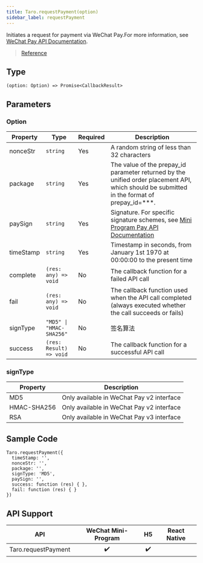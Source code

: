 ```yaml
---
title: Taro.requestPayment(option)
sidebar_label: requestPayment
---
```


Initiates a request for payment via WeChat Pay.For more information, see [WeChat Pay API Documentation](https://pay.weixin.qq.com/wiki/doc/api/wxa/wxa_api.php?chapter=7_3&index=1).

> [Reference](https://developers.weixin.qq.com/miniprogram/dev/api/open-api/payment/wx.requestPayment.html)

## Type

```tsx
(option: Option) => Promise<CallbackResult>
```

## Parameters

### Option

<table>
  <thead>
    <tr>
      <th>Property</th>
      <th>Type</th>
      <th style={{ textAlign: "center"}}>Required</th>
      <th>Description</th>
    </tr>
  </thead>
  <tbody>
    <tr>
      <td>nonceStr</td>
      <td><code>string</code></td>
      <td style={{ textAlign: "center"}}>Yes</td>
      <td>A random string of less than 32 characters</td>
    </tr>
    <tr>
      <td>package</td>
      <td><code>string</code></td>
      <td style={{ textAlign: "center"}}>Yes</td>
      <td>The value of the prepay_id parameter returned by the unified order placement API, which should be submitted in the format of prepay_id=***.</td>
    </tr>
    <tr>
      <td>paySign</td>
      <td><code>string</code></td>
      <td style={{ textAlign: "center"}}>Yes</td>
      <td>Signature. For specific signature schemes, see <a href="https://pay.weixin.qq.com/wiki/doc/api/wxa/wxa_api.php?chapter=7_7&amp;index=3">Mini Program Pay API Documentation</a></td>
    </tr>
    <tr>
      <td>timeStamp</td>
      <td><code>string</code></td>
      <td style={{ textAlign: "center"}}>Yes</td>
      <td>Timestamp in seconds, from January 1st 1970 at 00:00:00 to the present time</td>
    </tr>
    <tr>
      <td>complete</td>
      <td><code>(res: any) =&gt; void</code></td>
      <td style={{ textAlign: "center"}}>No</td>
      <td>The callback function for a failed API call</td>
    </tr>
    <tr>
      <td>fail</td>
      <td><code>(res: any) =&gt; void</code></td>
      <td style={{ textAlign: "center"}}>No</td>
      <td>The callback function used when the API call completed (always executed whether the call succeeds or fails)</td>
    </tr>
    <tr>
      <td>signType</td>
      <td><code>&quot;MD5&quot; | &quot;HMAC-SHA256&quot;</code></td>
      <td style={{ textAlign: "center"}}>No</td>
      <td>签名算法</td>
    </tr>
    <tr>
      <td>success</td>
      <td><code>(res: Result) =&gt; void</code></td>
      <td style={{ textAlign: "center"}}>No</td>
      <td>The callback function for a successful API call</td>
    </tr>
  </tbody>
</table>

### signType

<table>
  <thead>
    <tr>
      <th>Property</th>
      <th>Description</th>
    </tr>
  </thead>
  <tbody>
    <tr>
      <td>MD5</td>
      <td>Only available in WeChat Pay v2 interface</td>
    </tr>
    <tr>
      <td>HMAC-SHA256</td>
      <td>Only available in WeChat Pay v2 interface</td>
    </tr>
    <tr>
      <td>RSA</td>
      <td>Only available in WeChat Pay v3 interface</td>
    </tr>
  </tbody>
</table>

## Sample Code

```tsx
Taro.requestPayment({
  timeStamp: '',
  nonceStr: '',
  package: '',
  signType: 'MD5',
  paySign: '',
  success: function (res) { },
  fail: function (res) { }
})
```

## API Support

|         API         | WeChat Mini-Program | H5 | React Native |
|:-------------------:|:-------------------:|:--:|:------------:|
| Taro.requestPayment |         ✔️          | ✔️ |              |
